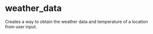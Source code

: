 # weather_data
Creates a way to obtain the weather data and temperature of a location from user input.
